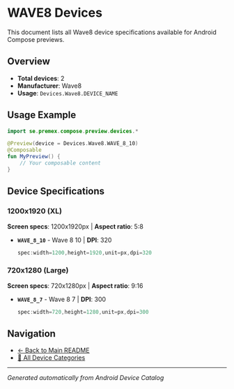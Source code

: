 # WAVE8 Devices

This document lists all Wave8 device specifications available for Android Compose previews.

## Overview

- **Total devices**: 2
- **Manufacturer**: Wave8
- **Usage**: `Devices.Wave8.DEVICE_NAME`

## Usage Example

```kotlin
import se.premex.compose.preview.devices.*

@Preview(device = Devices.Wave8.WAVE_8_10)
@Composable
fun MyPreview() {
    // Your composable content
}
```

## Device Specifications

### 1200x1920 (XL)

**Screen specs**: 1200x1920px | **Aspect ratio**: 5:8

- **`WAVE_8_10`** - Wave 8 10 | **DPI**: 320
  ```kotlin
  spec:width=1200,height=1920,unit=px,dpi=320
  ```

### 720x1280 (Large)

**Screen specs**: 720x1280px | **Aspect ratio**: 9:16

- **`WAVE_8_7`** - Wave 8 7 | **DPI**: 300
  ```kotlin
  spec:width=720,height=1280,unit=px,dpi=300
  ```

## Navigation

- [← Back to Main README](../../README.md)
- [📱 All Device Categories](../README.md)

---
*Generated automatically from Android Device Catalog*
